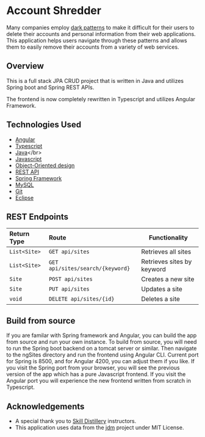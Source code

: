 # Account Shredder

Many companies employ [dark patterns](https://www.darkpatterns.org/) to make it difficult for their users to delete their accounts and personal information from their web applications. This application helps users navigate through these patterns and allows them to easily remove their accounts from a variety of web services.

## Overview

This is a full stack JPA CRUD project that is written in Java and utilizes Spring boot and Spring REST APIs.
<!-- The API calls are done with AJAX and dynamically displayed with Javascript. -->
The frontend is now completely rewritten in Typescript and utilizes Angular Framework.

## Technologies Used
* [Angular](https://angular.io/)</br>
* [Typescript](https://www.typescriptlang.org/)</br>
* [Java](https://en.wikipedia.org/wiki/Java_)</br>
* [Javascript](https://www.javascript.com/)</br>
* [Object-Oriented design](https://stackabuse.com/object-oriented-design-principles-in-java)</br>
* [REST API](https://en.wikipedia.org/wiki/Representational_state_transfer)<br>
* [Spring Framework](https://en.wikipedia.org/wiki/Spring_Framework#Spring_Boot)<br>
* [MySQL](https://www.mysql.com/)</br>
* [Git](https://git-scm.com/)</br>
* [Eclipse](https://www.eclipse.org/ide/)</br>

## REST Endpoints

| Return Type   | Route                           | Functionality              |
|:--------------|:--------------------------------|----------------------------|
|`List<Site>`   | `GET api/sites`                 | Retrieves all sites        |
|`List<Site>`   | `GET api/sites/search/{keyword}`| Retrieves sites by keyword |
|`Site`         | `POST api/sites`                | Creates a new site         |
|`Site`         | `PUT api/sites`                 | Updates a site             |
|`void`         | `DELETE api/sites/{id}`         | Deletes a site             |

<!-- ## Demo Site
http://52.8.239.60:8080/Sites/#/sites -->

## Build from source
If you are familar with Spring framework and Angular, you can build the app from source and run your own instance.
To build from source, you will need to run the Spring boot backend on a tomcat server or similar. Then navigate to the ngSites directory and run the frontend using Angular CLI. Current port for Spring is 8500, and for Angular 4200, you can adjust them if you like. If you visit the Spring port from your browser, you will see the previous version of the app which has a pure Javascript frontend. If you visit the Angular port you will experience the new frontend written from scratch in Typescript.

## Acknowledgements
* A special thank you to [Skill Distillery](https://www.skilldistillery.com/) instructors.<br>
* This application uses data from the [jdm](https://github.com/jdm-contrib/jdm) project under MIT License.

